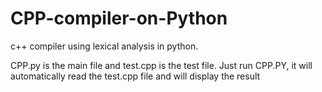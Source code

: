 # CPP-compiler-on-Python
c++ compiler using lexical analysis in python.

CPP.py is the main file and test.cpp is the test file. Just run CPP.PY, it will automatically read the test.cpp file and will display the result


